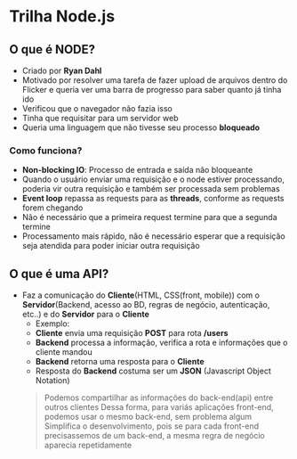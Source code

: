 # Trilha Node.js

## O que é NODE?
- Criado por __Ryan Dahl__
- Motivado por resolver uma tarefa de fazer upload de arquivos dentro do Flicker e queria ver uma barra de progresso para saber quanto já tinha ido
- Verificou que o navegador não fazia isso
- Tinha que requisitar para um servidor web
- Queria uma linguagem que não tivesse seu processo __bloqueado__
### Como funciona?
- __Non-blocking IO__: Processo de entrada e saída não bloqueante
- Quando o usuário enviar uma requisição e o node estiver processando, poderia vir outra requisição e também ser processada sem problemas
- __Event loop__ repassa as requests para as __threads__, conforme as requests forem chegando
- Não é necessário que a primeira request termine para que a segunda termine
- Processamento mais rápido, não é necessário esperar que a requisição seja atendida para poder iniciar outra requisição

## O que é uma API?
- Faz a comunicação do __Cliente__(HTML, CSS(front, mobile)) com o __Servidor__(Backend, acesso ao BD, regras de negócio, autenticação, etc..) e do __Servidor__ para o __Cliente__
  - Exemplo:
  - __Cliente__ envia uma requisição __POST__ para rota __/users__
  - __Backend__ processa a informação, verifica a rota e informações que o cliente mandou
  - __Backend__ retorna uma resposta para o __Cliente__
  - Resposta do __Backend__ costuma ser um __JSON__ (Javascript Object Notation)
  > Podemos compartilhar as informações do back-end(api) entre outros clientes
  > Dessa forma, para variás aplicações front-end, podemos usar o mesmo back-end, sem problema algum
  > Simplifica o desenvolvimento, pois se para cada front-end precisassemos de um back-end, a mesma regra de negócio aparecia repetidamente

